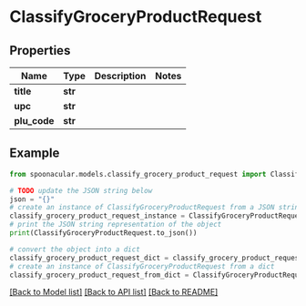 # ClassifyGroceryProductRequest



## Properties

Name | Type | Description | Notes
------------ | ------------- | ------------- | -------------
**title** | **str** |  | 
**upc** | **str** |  | 
**plu_code** | **str** |  | 

## Example

```python
from spoonacular.models.classify_grocery_product_request import ClassifyGroceryProductRequest

# TODO update the JSON string below
json = "{}"
# create an instance of ClassifyGroceryProductRequest from a JSON string
classify_grocery_product_request_instance = ClassifyGroceryProductRequest.from_json(json)
# print the JSON string representation of the object
print(ClassifyGroceryProductRequest.to_json())

# convert the object into a dict
classify_grocery_product_request_dict = classify_grocery_product_request_instance.to_dict()
# create an instance of ClassifyGroceryProductRequest from a dict
classify_grocery_product_request_from_dict = ClassifyGroceryProductRequest.from_dict(classify_grocery_product_request_dict)
```
[[Back to Model list]](../README.md#documentation-for-models) [[Back to API list]](../README.md#documentation-for-api-endpoints) [[Back to README]](../README.md)


